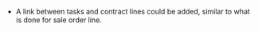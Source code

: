 - A link between tasks and contract lines could be added, similar to what is done
  for sale order line.
